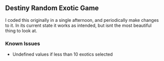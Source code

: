 ## Destiny Random Exotic Game
I coded this originally in a single afternoon, and periodically make changes to it.
In its current state it works as intended, but isnt the most beautiful thing to look at.

### Known Issues
- Undefined values if less than 10 exotics selected
